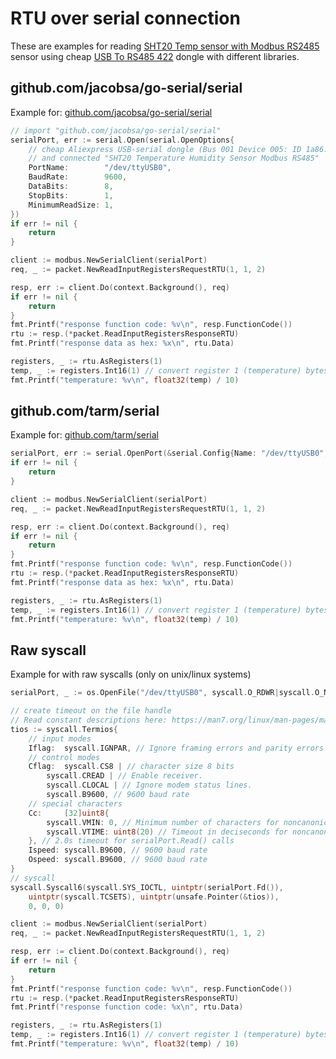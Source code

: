 # RTU over serial connection

These are examples for reading [SHT20 Temp sensor with Modbus RS2485](https://www.aliexpress.com/item/32923628973.html) sensor
using cheap [USB To RS485 422](https://www.aliexpress.com/item/32888122294.html) dongle with different libraries.

## github.com/jacobsa/go-serial/serial

Example for: [github.com/jacobsa/go-serial/serial](https://github.com/jacobsa/go-serial/)
```go
// import "github.com/jacobsa/go-serial/serial"
serialPort, err := serial.Open(serial.OpenOptions{
    // cheap Aliexpress USB-serial dongle (Bus 001 Device 005: ID 1a86:7523 QinHeng Electronics HL-340 USB-Serial adapter)
    // and connected "SHT20 Temperature Humidity Sensor Modbus RS485" 
    PortName:        "/dev/ttyUSB0",
    BaudRate:        9600,
    DataBits:        8,
    StopBits:        1,
    MinimumReadSize: 1,
})
if err != nil {
    return
}

client := modbus.NewSerialClient(serialPort)
req, _ := packet.NewReadInputRegistersRequestRTU(1, 1, 2)

resp, err := client.Do(context.Background(), req)
if err != nil {
    return
}
fmt.Printf("response function code: %v\n", resp.FunctionCode())
rtu := resp.(*packet.ReadInputRegistersResponseRTU)
fmt.Printf("response data as hex: %x\n", rtu.Data)

registers, _ := rtu.AsRegisters(1)
temp, _ := registers.Int16(1) // convert register 1 (temperature) bytes as int16 value
fmt.Printf("temperature: %v\n", float32(temp) / 10)
```

## github.com/tarm/serial

Example for: [github.com/tarm/serial](https://github.com/tarm/serial)
```go
serialPort, err := serial.OpenPort(&serial.Config{Name: "/dev/ttyUSB0", Baud: 9600, ReadTimeout: 2 * time.Second})
if err != nil {
    return
}

client := modbus.NewSerialClient(serialPort)
req, _ := packet.NewReadInputRegistersRequestRTU(1, 1, 2)

resp, err := client.Do(context.Background(), req)
if err != nil {
    return
}
fmt.Printf("response function code: %v\n", resp.FunctionCode())
rtu := resp.(*packet.ReadInputRegistersResponseRTU)
fmt.Printf("response data as hex: %x\n", rtu.Data)

registers, _ := rtu.AsRegisters(1)
temp, _ := registers.Int16(1) // convert register 1 (temperature) bytes as int16 value
fmt.Printf("temperature: %v\n", float32(temp) / 10)
```

## Raw syscall

Example for with raw syscalls (only on unix/linux systems)
```go
serialPort, _ := os.OpenFile("/dev/ttyUSB0", syscall.O_RDWR|syscall.O_NOCTTY|syscall.O_NONBLOCK, 0666)

// create timeout on the file handle
// Read constant descriptions here: https://man7.org/linux/man-pages/man3/termios.3.html
tios := syscall.Termios{
    // input modes
    Iflag:  syscall.IGNPAR, // Ignore framing errors and parity errors
    // control modes
    Cflag:  syscall.CS8 | // character size 8 bits
        syscall.CREAD | // Enable receiver.
        syscall.CLOCAL | // Ignore modem status lines.
        syscall.B9600, // 9600 baud rate
    // special characters
    Cc:     [32]uint8{
        syscall.VMIN: 0, // Minimum number of characters for noncanonical read (MIN)
        syscall.VTIME: uint8(20) // Timeout in deciseconds for noncanonical read (TIME)
    }, // 2.0s timeout for serialPort.Read() calls
    Ispeed: syscall.B9600, // 9600 baud rate
    Ospeed: syscall.B9600, // 9600 baud rate
}
// syscall
syscall.Syscall6(syscall.SYS_IOCTL, uintptr(serialPort.Fd()),
    uintptr(syscall.TCSETS), uintptr(unsafe.Pointer(&tios)),
    0, 0, 0)

client := modbus.NewSerialClient(serialPort)
req, _ := packet.NewReadInputRegistersRequestRTU(1, 1, 2)

resp, err := client.Do(context.Background(), req)
if err != nil {
    return
}
fmt.Printf("response function code: %v\n", resp.FunctionCode())
rtu := resp.(*packet.ReadInputRegistersResponseRTU)
fmt.Printf("response function code: %x\n", rtu.Data)

registers, _ := rtu.AsRegisters(1)
temp, _ := registers.Int16(1) // convert register 1 (temperature) bytes as int16 value
fmt.Printf("temperature: %v\n", float32(temp) / 10)
```
